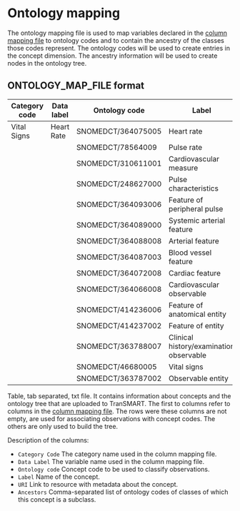 Ontology mapping
================

The ontology mapping file is used to map variables declared in the [column mapping file](clinical.md)
to ontology codes and to contain the ancestry of the classes those codes represent.
The ontology codes will be used to create entries in the concept dimension.
The ancestry information will be used to create nodes in the ontology tree.


ONTOLOGY_MAP_FILE format
------------------------

|Category code|Data label   |Ontology code     |Label                                  |URI                                                    |Ancestors                            
|-------------|-------------|------------------|---------------------------------------|-------------------------------------------------------|-------------------------------------------------------
|Vital Signs  |Heart Rate   |SNOMEDCT/364075005|Heart rate                             |http://purl.bioontology.org/ontology/SNOMEDCT/364075005|SNOMEDCT/78564009,SNOMEDCT/364072008
|             |             |SNOMEDCT/78564009 |Pulse rate                             |http://purl.bioontology.org/ontology/SNOMEDCT/78564009 |SNOMEDCT/46680005,SNOMEDCT/310611001,SNOMEDCT/248627000
|             |             |SNOMEDCT/310611001|Cardiovascular measure                 |http://purl.bioontology.org/ontology/SNOMEDCT/310611001|SNOMEDCT/364066008
|             |             |SNOMEDCT/248627000|Pulse characteristics                  |http://purl.bioontology.org/ontology/SNOMEDCT/248627000|SNOMEDCT/364093006
|             |             |SNOMEDCT/364093006|Feature of peripheral pulse            |http://purl.bioontology.org/ontology/SNOMEDCT/364093006|SNOMEDCT/364089000
|             |             |SNOMEDCT/364089000|Systemic arterial feature              |http://purl.bioontology.org/ontology/SNOMEDCT/364089000|SNOMEDCT/364088008
|             |             |SNOMEDCT/364088008|Arterial feature                       |http://purl.bioontology.org/ontology/SNOMEDCT/364088008|SNOMEDCT/364087003
|             |             |SNOMEDCT/364087003|Blood vessel feature                   |http://purl.bioontology.org/ontology/SNOMEDCT/364087003|SNOMEDCT/364066008
|             |             |SNOMEDCT/364072008|Cardiac feature                        |http://purl.bioontology.org/ontology/SNOMEDCT/364072008|SNOMEDCT/364066008,SNOMEDCT/414236006
|             |             |SNOMEDCT/364066008|Cardiovascular observable              |http://purl.bioontology.org/ontology/SNOMEDCT/364066008|SNOMEDCT/363788007
|             |             |SNOMEDCT/414236006|Feature of anatomical entity           |http://purl.bioontology.org/ontology/SNOMEDCT/414236006|SNOMEDCT/414237002
|             |             |SNOMEDCT/414237002|Feature of entity                      |http://purl.bioontology.org/ontology/SNOMEDCT/414237002|SNOMEDCT/363787002
|             |             |SNOMEDCT/363788007|Clinical history/examination observable|http://purl.bioontology.org/ontology/SNOMEDCT/363788007|SNOMEDCT/363787002
|             |             |SNOMEDCT/46680005 |Vital signs                            |http://purl.bioontology.org/ontology/SNOMEDCT/46680005 |SNOMEDCT/363787002
|             |             |SNOMEDCT/363787002|Observable entity                      |http://purl.bioontology.org/ontology/SNOMEDCT/363787002|

Table, tab separated, txt file. It contains information about concepts and the ontology tree
that are uploaded to TranSMART.
The first to columns refer to columns in the [column mapping file](clinical.md).
The rows were these columns are not empty, are used for associating observations
with concept codes. The others are only used to build the tree.

Description of the columns:
- `Category Code`  The category name used in the column mapping file.
- `Data Label`  The variable name used in the column mapping file.
- `Ontology code`  Concept code to be used to classify observations.
- `Label`  Name of the concept.
- `URI`  Link to resource with metadata about the concept.
- `Ancestors`  Comma-separated list of ontology codes of classes of which this concept is a subclass.

